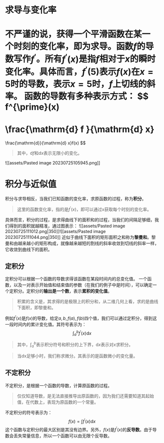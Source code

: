 # 求导与变化率
不严谨的说，获得一个**平滑**函数在某一个时刻的变化率，即为**求导**。函数$f$的导数写作$f^{\prime}$。所有$f^{\prime}(x)$是指$f$相对于$x$的瞬时变化率。具体而言，$f^{\prime}(5)$表示$f(x)$在$x=5$时的导数，表示$x=5$时，$f$上切线的**斜率**。
函数的导数有多种表示方式：
$$
f^{\prime}(x)
=
\frac{\mathrm{d} f }{\mathrm{d} x}
=
\frac{\mathrm{d}}{\mathrm{d} x}f(x)
$$
> 其中，$\mathrm{d} f$和$\mathrm{d} x$表示无限小的变化。

![[assets/Pasted image 20230725105945.png]]
# 积分与近似值
积分与求导相反，当我们已知函数的变化率，求原函数的过程，称为**积分**。
> 这里的函数变化率，指的是$f^{\prime}(x)$，即可以通过x获取每个时刻的变化率。

具体而言，积分的过程，是求得曲线下的面积和的过程，当我们的间隔足够细，我们得到的面积就越精准，通过图表示：
![[assets/Pasted image 20230725111012.png|350]]![[assets/Pasted image 20230725111044.png|350]]
近似于曲线下面积的矩形面积之和称为**黎曼和**。黎曼和由越来越小的矩形构成，就像越来越短的割线的斜率收敛到切线的斜率一样，它收敛到曲线下的面积。
## 定积分
定积分可以根据一个函数的导数求得该函数在某段时间内的总变化值。
一个函数，以及一对表示开始值和结束值的参数（在我们的例子中是时间），可以确定一个定积分。定积分的**输出是一个数**，表示**累积的变化值**。

> 积累的含义是，其求得的是极限上的积分和，从二维几何上看，求的是曲线下面积，即黎曼和。

例如$f^{\prime}(x)$是$f(x)$的导数，给定$a,b,f(a),f(b)$四个值，我们可以通过定积分，得到这一段时间内的累计变化值。其符号表示为：
$$
\int_{a}^{b} f^{\prime}(x) \mathrm{d}x
$$
> 其中，$\int_{a}^{b}$表示积分符号和积分的上下界，$\mathrm{d}x$表示对$x$求积分。

> 当dx足够小时，我们称求微分。其表示的是函数微小的变化量。

## 不定积分
不定积分，是根据一个函数的导数，计算原函数的过程。
> 仅仅知道导数，是无法直接推导出原函数的，因为我们还需要知道其起始值，在代数上，表现为原函数的一个常量。

不定积分的符号表示为：
$$
f(x) = \int f^{\prime}(x)\mathrm{d}x
$$
这个函数与定积分的最大区别是其没有边界。另外，$f(x)$是$f^{\prime}(x)$的**反导数**。由于导数会丢失常量信息，所以一个函数可以由无限个反导数。

